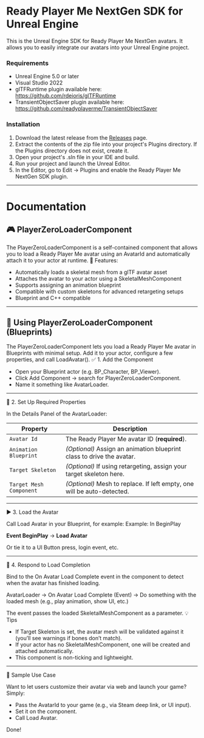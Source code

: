# Ready Player Me NextGen SDK for Unreal Engine

This is the Unreal Engine SDK for Ready Player Me NextGen avatars. It allows you to easily integrate our avatars into your Unreal Engine project.

### Requirements
- Unreal Engine 5.0 or later
- Visual Studio 2022
- glTFRuntime plugin available here: https://github.com/rdeioris/glTFRuntime
- TransientObjectSaver plugin available here: https://github.com/readyplayerme/TransientObjectSaver

### Installation
1. Download the latest release from the [Releases](https://github.com/readyplayerme/rpm-unreal-next-gen-sdk/releases) page.
2. Extract the contents of the zip file into your project's Plugins directory. If the Plugins directory does not exist, create it.
3. Open your project's .sln file in your IDE and build.
4. Run your project and launch the Unreal Editor.
5. In the Editor, go to Edit -> Plugins and enable the Ready Player Me NextGen SDK plugin.

---
# Documentation
## 🎮 PlayerZeroLoaderComponent

The PlayerZeroLoaderComponent is a self-contained component that allows you to load a Ready Player Me avatar using an AvatarId and automatically attach it to your actor at runtime.
🚀 Features:
- Automatically loads a skeletal mesh from a glTF avatar asset
- Attaches the avatar to your actor using a SkeletalMeshComponent
- Supports assigning an animation blueprint
- Compatible with custom skeletons for advanced retargeting setups
- Blueprint and C++ compatible

---

## 🧩 Using PlayerZeroLoaderComponent (Blueprints)

The PlayerZeroLoaderComponent lets you load a Ready Player Me avatar in Blueprints with minimal setup. Add it to your actor, configure a few properties, and call LoadAvatar().
✅ 1. Add the Component

- Open your Blueprint actor (e.g. BP_Character, BP_Viewer).
- Click Add Component → search for PlayerZeroLoaderComponent.
- Name it something like AvatarLoader.

---
🧷 2. Set Up Required Properties

In the Details Panel of the AvatarLoader:

| Property              | Description                                                                 |
|-----------------------|-----------------------------------------------------------------------------|
| `Avatar Id`           | The Ready Player Me avatar ID (**required**).                               |
| `Animation Blueprint` | *(Optional)* Assign an animation blueprint class to drive the avatar.       |
| `Target Skeleton`     | *(Optional)* If using retargeting, assign your target skeleton here.         |
| `Target Mesh Component` | *(Optional)* Mesh to replace. If left empty, one will be auto-detected.     |

--- 

▶️ 3. Load the Avatar

Call Load Avatar in your Blueprint, for example:
Example: In BeginPlay

**Event BeginPlay** → **Load Avatar**

Or tie it to a UI Button press, login event, etc.

---

📣 4. Respond to Load Completion

Bind to the On Avatar Load Complete event in the component to detect when the avatar has finished loading.

AvatarLoader → On Avatar Load Complete (Event)
→ Do something with the loaded mesh (e.g., play animation, show UI, etc.)

The event passes the loaded SkeletalMeshComponent as a parameter.
💡 Tips
- If Target Skeleton is set, the avatar mesh will be validated against it (you’ll see warnings if bones don’t match).
- If your actor has no SkeletalMeshComponent, one will be created and attached automatically.
- This component is non-ticking and lightweight.

---

🧪 Sample Use Case

Want to let users customize their avatar via web and launch your game? Simply:

- Pass the AvatarId to your game (e.g., via Steam deep link, or UI input).
- Set it on the component.
- Call Load Avatar.

Done!